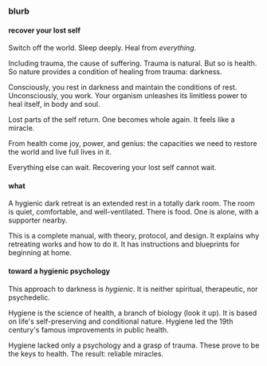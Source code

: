 ### blurb

#### recover your lost self

Switch off the world. Sleep deeply. Heal from _everything_.

Including trauma, the cause of suffering. Trauma is natural. But so is health. So nature provides a condition of healing from trauma: darkness.

Consciously, you rest in darkness and maintain the conditions of rest. Unconsciously, you work. Your organism unleashes its limitless power to heal itself, in body and soul.

Lost parts of the self return. One becomes whole again. It feels like a miracle.

From health come joy, power, and genius: the capacities we need to restore the world and live full lives in it.

Everything else can wait. Recovering your lost self cannot wait.
 
#### what

A hygienic dark retreat is an extended rest in a totally dark room. The room is quiet, comfortable, and well-ventilated. There is food. One is alone, with a supporter nearby.

This is a complete manual, with theory, protocol, and design. It explains why retreating works and how to do it. It has instructions and blueprints for beginning at home.

#### toward a hygienic psychology

This approach to darkness is _hygienic_. It is neither spiritual, therapeutic, nor psychedelic. 

Hygiene is the science of health, a branch of biology (look it up). It is based on life's self-preserving and conditional nature. Hygiene led the 19th century's famous improvements in public health.

Hygiene lacked only a psychology and a grasp of trauma. These prove to be the keys to health. The result: reliable miracles.


